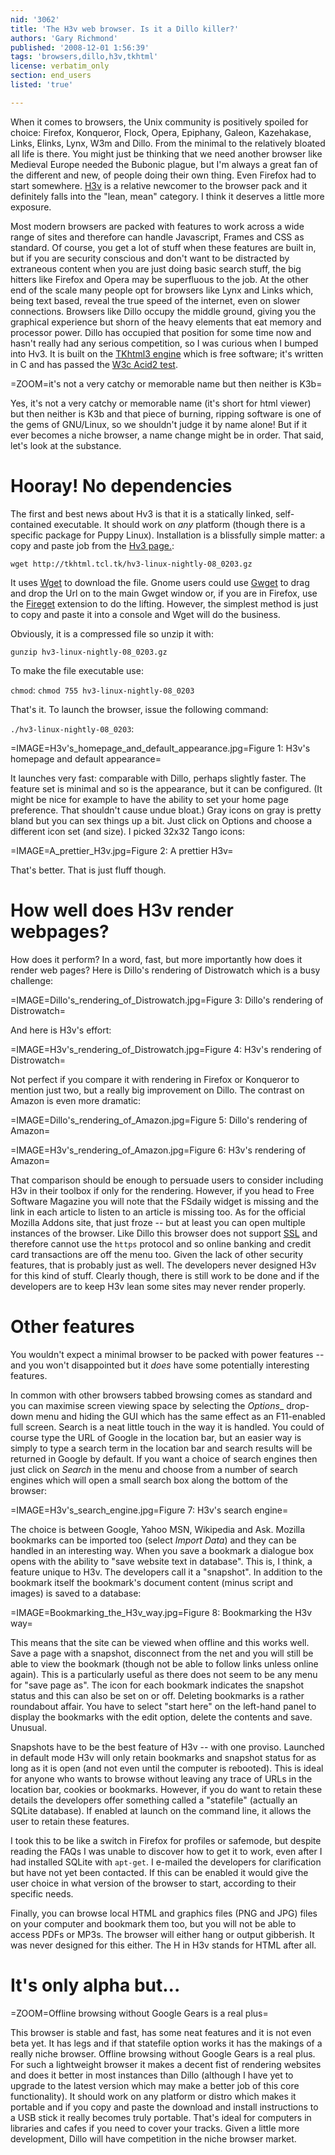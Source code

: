 ```yaml
---
nid: '3062'
title: 'The H3v web browser. Is it a Dillo killer?'
authors: 'Gary Richmond'
published: '2008-12-01 1:56:39'
tags: 'browsers,dillo,h3v,tkhtml'
license: verbatim_only
section: end_users
listed: 'true'

---
```

When it comes to browsers, the Unix community is positively spoiled for choice: Firefox, Konqueror, Flock, Opera, Epiphany, Galeon, Kazehakase, Links, Elinks, Lynx, W3m and Dillo. From the minimal to the relatively bloated all life is there. You might just be thinking that we need another browser like Medieval Europe needed the Bubonic plague, but I'm always a great fan of the different and new, of people doing their own thing. Even Firefox had to start somewhere. [H3v](http://tkhtml.tcl.tk/hv3.html) is a relative newcomer to the browser pack and it definitely falls into the "lean, mean" category. I think it deserves a little more  exposure.

<!--break-->

Most modern browsers are packed with features to work across a wide range of sites and therefore can handle Javascript, Frames and CSS as standard. Of course, you get a lot of stuff when these features are built in, but if you are security conscious and don't want to be distracted by extraneous content when you are just doing basic search stuff, the big hitters like Firefox and Opera may be superfluous to the job. At the other end of the scale many people opt for browsers like Lynx and Links which, being text based, reveal the true speed of the internet, even on slower connections. Browsers like Dillo occupy the middle ground, giving you the graphical experience but shorn of the heavy elements that eat memory and processor power. Dillo has occupied that position for some time now and hasn't really had any serious competition, so I was curious when I bumped into Hv3. It is built on the [TKhtml3 engine](http://en.wikipedia.org/wiki/Tkhtml) which is free software; it's written in C and has passed the [W3c Acid2 test](http://www.webstandards.org/action/acid2/).


=ZOOM=it's not a very catchy or memorable name but then neither is K3b=

Yes, it's not a very catchy or memorable name (it's short for html viewer) but then neither is K3b and that piece of burning, ripping software is one of the gems of GNU/Linux, so we shouldn't judge it by name alone! But if it ever becomes a niche browser, a name change might be in order. That said, let's look at the substance.

# Hooray! No dependencies

The first and best news about Hv3 is that it is a statically linked, self-contained executable. It should work on _any_ platform (though there is a specific package for Puppy Linux). Installation is a blissfully simple matter: a copy and paste job from the [Hv3 page.](http://tkhtml.tcl.tk/hv3.html):

`wget http://tkhtml.tcl.tk/hv3-linux-nightly-08_0203.gz`

It uses [Wget](http://www.gnu.org/software/wget/) to download the file. Gnome users could use [Gwget](http://projects.gnome.org/gwget/) to drag and drop the Url on to the main Gwget window or, if you are in Firefox, use the [Fireget](https://addons.mozilla.org/en-US/firefox/addon/5508) extension to do the lifting. However, the simplest method is just to copy and paste it into a console and Wget will do the business.

Obviously, it is a compressed file so unzip it with:
 
`gunzip hv3-linux-nightly-08_0203.gz` 

To make the file executable use: 

`chmod`: `chmod 755 hv3-linux-nightly-08_0203` 

That's it. To launch the browser, issue the following command:
 
`./hv3-linux-nightly-08_0203`:

=IMAGE=H3v's_homepage_and_default_appearance.jpg=Figure 1: H3v's homepage and default appearance=

It launches very fast: comparable with Dillo, perhaps slightly faster. The feature set is minimal and so is the appearance, but it can be configured. (It might be nice for example to have the ability to set your home page preference. That shouldn't cause undue bloat.) Gray icons on gray is pretty bland but you can sex things up a bit. Just click on Options and choose a different icon set (and size). I picked 32x32 Tango icons:

=IMAGE=A_prettier_H3v.jpg=Figure 2: A prettier H3v=

That's better. That is just fluff though.

# How well does H3v render webpages?

How does it perform? In a word, fast, but more importantly how does it render web pages? Here is Dillo's rendering of Distrowatch which is a busy challenge:

=IMAGE=Dillo's_rendering_of_Distrowatch.jpg=Figure 3: Dillo's rendering of Distrowatch=

And here is H3v's effort:

=IMAGE=H3v's_rendering_of_Distrowatch.jpg=Figure 4: H3v's rendering of Distrowatch=

Not perfect if you compare it with rendering in Firefox or Konqueror to mention just two, but a really big improvement on Dillo. The contrast on Amazon is even more dramatic:

=IMAGE=Dillo's_rendering_of_Amazon.jpg=Figure 5: Dillo's rendering of Amazon=

=IMAGE=H3v's_rendering_of_Amazon.jpg=Figure 6: H3v's rendering of Amazon=

That comparison should be enough to persuade users to consider including H3v in their toolbox if only for the rendering. However, if you head to Free Software Magazine you will note that the FSdaily widget is missing and the link in each article to listen to an article is missing too. As for the official Mozilla Addons site, that just froze -- but at least you can open multiple instances of the browser. Like Dillo this browser does not support [SSL](http://en.wikipedia.org/wiki/Transport_Layer_Security) and therefore cannot use the `https` protocol and so online banking and credit card transactions are off the menu too. Given the lack of other security features, that is probably just as well. The developers never designed H3v for this kind of stuff. Clearly though, there is still work to be done and if the developers are to keep H3v lean some sites may never render properly. 

# Other features

You wouldn't expect a minimal browser to be packed with power features -- and you won't disappointed but it _does_ have some potentially interesting features.

In common with other browsers tabbed browsing comes as standard and you can maximise screen viewing space by selecting the _Options__ drop-down menu and hiding the GUI which has the same effect as an F11-enabled full screen. Search is a neat little touch in the way it is handled. You could of course type the URL of Google in the location bar, but an easier way is simply to type a search term in the location bar and search results will be returned in Google by default. If you want a choice of search engines then just click on _Search_ in the menu and choose from a number of search engines which will open a small search box along the bottom of the browser:

=IMAGE=H3v's_search_engine.jpg=Figure 7: H3v's search engine=

The choice is between Google, Yahoo MSN, Wikipedia and Ask. Mozilla bookmarks can be imported too (select _Import Data_) and they can be handled in an interesting way. When you save a bookmark a dialogue box opens with the ability to "save website text in database". This is, I think, a feature unique to H3v. The developers call it a "snapshot". In addition to the bookmark itself the bookmark's document content (minus script and images) is saved to a database:

=IMAGE=Bookmarking_the_H3v_way.jpg=Figure 8: Bookmarking the H3v way=

This means that the site can be viewed when offline and this works well. Save a page with a snapshot, disconnect from the net and you will still be able to view the bookmark (though not be able to follow links unless online again). This is a particularly useful as there does not seem to be any menu for "save page as". The icon for each bookmark indicates the snapshot status and this can also be set on or off. Deleting bookmarks is a rather roundabout affair. You have to select "start here" on the left-hand panel to display the bookmarks with the edit option, delete the contents and save. Unusual.

Snapshots have to be the best feature of H3v -- with one proviso. Launched in default mode H3v will only retain bookmarks and snapshot status for as long as it is open (and not even until the computer is rebooted). This is ideal for anyone who wants to browse without leaving any trace of URLs in the location bar, cookies or bookmarks. However, if you do want to retain these details the developers offer something called a "statefile" (actually an SQLite database). If enabled at launch on the command line, it allows the user to retain these features. 

I took this to be like a switch in Firefox for profiles or safemode, but despite reading the FAQs I was unable to discover how to get it to work, even after I had installed SQLite with `apt-get`. I e-mailed the developers for clarification but have not yet been contacted. If this can be enabled it would give the user choice in what version of the browser to start, according to their specific needs. 

Finally, you can browse local HTML and graphics files (PNG and JPG) files on your computer and bookmark them too, but you will not be able to access PDFs or MP3s. The browser will either hang or output gibberish. It was never designed for this either. The H in H3v stands for HTML after all. 

# It's only alpha but...

=ZOOM=Offline browsing without Google Gears is a real plus=

This browser is stable and fast, has some neat features and it is not even beta yet. It has legs and if that statefile option works it has the makings of a really niche browser. Offline browsing without Google Gears is a real plus. For such a lightweight browser it makes a decent fist of rendering websites and does it better in most instances than Dillo (although I have yet to upgrade to the latest version which may make a better job of this core functionality). It should work on any platform or distro which makes it portable and if you copy and paste the download and install instructions to a USB stick it really becomes truly portable. That's ideal for computers in libraries and cafes if you need to cover your tracks. Given a little more development, Dillo will have competition in the niche browser market.